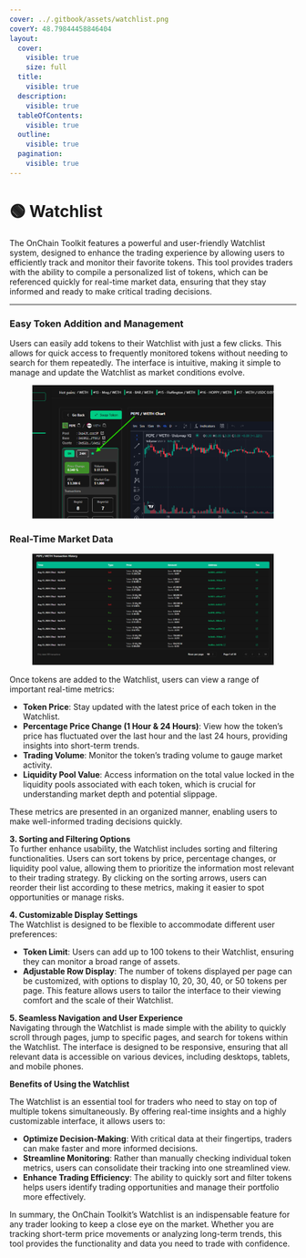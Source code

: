 ```yaml
---
cover: ../.gitbook/assets/watchlist.png
coverY: 48.79844458846404
layout:
  cover:
    visible: true
    size: full
  title:
    visible: true
  description:
    visible: true
  tableOfContents:
    visible: true
  outline:
    visible: true
  pagination:
    visible: true
---
```


# 🟢 Watchlist

The OnChain Toolkit features a powerful and user-friendly Watchlist system, designed to enhance the trading experience by allowing users to efficiently track and monitor their favorite tokens. This tool provides traders with the ability to compile a personalized list of tokens, which can be referenced quickly for real-time market data, ensuring that they stay informed and ready to make critical trading decisions.

***

### **Easy Token Addition and Management**

Users can easily add tokens to their Watchlist with just a few clicks. This allows for quick access to frequently monitored tokens without needing to search for them repeatedly. The interface is intuitive, making it simple to manage and update the Watchlist as market conditions evolve.

<figure><img src="../.gitbook/assets/image.png" alt=""><figcaption></figcaption></figure>

### **Real-Time Market Data**

<figure><img src="../.gitbook/assets/image (1).png" alt=""><figcaption></figcaption></figure>

Once tokens are added to the Watchlist, users can view a range of important real-time metrics:

* **Token Price**: Stay updated with the latest price of each token in the Watchlist.
* **Percentage Price Change (1 Hour & 24 Hours)**: View how the token’s price has fluctuated over the last hour and the last 24 hours, providing insights into short-term trends.
* **Trading Volume**: Monitor the token’s trading volume to gauge market activity.
* **Liquidity Pool Value**: Access information on the total value locked in the liquidity pools associated with each token, which is crucial for understanding market depth and potential slippage.

These metrics are presented in an organized manner, enabling users to make well-informed trading decisions quickly.

**3. Sorting and Filtering Options**\
To further enhance usability, the Watchlist includes sorting and filtering functionalities. Users can sort tokens by price, percentage changes, or liquidity pool value, allowing them to prioritize the information most relevant to their trading strategy. By clicking on the sorting arrows, users can reorder their list according to these metrics, making it easier to spot opportunities or manage risks.

**4. Customizable Display Settings**\
The Watchlist is designed to be flexible to accommodate different user preferences:

* **Token Limit**: Users can add up to 100 tokens to their Watchlist, ensuring they can monitor a broad range of assets.
* **Adjustable Row Display**: The number of tokens displayed per page can be customized, with options to display 10, 20, 30, 40, or 50 tokens per page. This feature allows users to tailor the interface to their viewing comfort and the scale of their Watchlist.

**5. Seamless Navigation and User Experience**\
Navigating through the Watchlist is made simple with the ability to quickly scroll through pages, jump to specific pages, and search for tokens within the Watchlist. The interface is designed to be responsive, ensuring that all relevant data is accessible on various devices, including desktops, tablets, and mobile phones.

**Benefits of Using the Watchlist**

The Watchlist is an essential tool for traders who need to stay on top of multiple tokens simultaneously. By offering real-time insights and a highly customizable interface, it allows users to:

* **Optimize Decision-Making**: With critical data at their fingertips, traders can make faster and more informed decisions.
* **Streamline Monitoring**: Rather than manually checking individual token metrics, users can consolidate their tracking into one streamlined view.
* **Enhance Trading Efficiency**: The ability to quickly sort and filter tokens helps users identify trading opportunities and manage their portfolio more effectively.

In summary, the OnChain Toolkit’s Watchlist is an indispensable feature for any trader looking to keep a close eye on the market. Whether you are tracking short-term price movements or analyzing long-term trends, this tool provides the functionality and data you need to trade with confidence.
